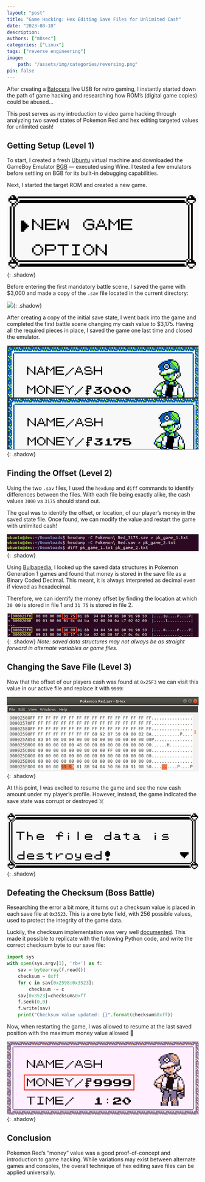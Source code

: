 ```yaml
---
layout: "post"
title: "Game Hacking: Hex Editing Save Files for Unlimited Cash"
date: "2023-08-10"
description: 
authors: ["m8sec"]
categories: ["Linux"]
tags: ["reverse engineering"]
image: 
    path: "/assets/img/categories/reversing.png"
pin: false
---
```


After creating a [Batocera](https://batocera.org/) live USB for retro gaming, I instantly started down the path of game hacking and researching how ROM’s (digital game copies) could be abused…

This post serves as my introduction to video game hacking through analyzing two saved states of Pokemon Red and hex editing targeted values for unlimited cash!

## Getting Setup (Level 1)
To start, I created a fresh [Ubuntu](https://ubuntu.com/) virtual machine and downloaded the GameBoy Emulator [BGB](https://bgb.bircd.org/) — executed using Wine. I tested a few emulators before settling on BGB for its built-in debugging capabilities.

Next, I started the target ROM and created a new game.

![](/assets/img/posts/hex-editing-save-files/1.png){: .shadow}

Before entering the first mandatory battle scene, I saved the game with $3,000 and made a copy of the `.sav` file located in the current directory:

![](/asssets/img/posts/hex-editing-save-files/2.png){: .shadow}

After creating a copy of the initial save state, I went back into the game and completed the first battle scene changing my cash value to $3,175. Having all the required pieces in place, I saved the game one last time and closed the emulator.

![](/assets/img/posts/hex-editing-save-files/3.png){: .shadow}

## Finding the Offset (Level 2)

Using the two `.sav` files, I used the `hexdump` and `diff` commands to identify differences between the files. With each file being exactly alike, the cash values `3000` vs `3175` should stand out.

The goal was to identify the offset, or location, of our player’s money in the saved state file. Once found, we can modify the value and restart the game with unlimited cash!

![](/assets/img/posts/hex-editing-save-files/4.png){: .shadow}

Using [Bulbapedia](https://bulbapedia.bulbagarden.net/wiki/Save_data_structure_(Generation_I)), I looked up the saved data structures in Pokemon Generation 1 games and found that money is stored in the save file as a Binary Coded Decimal. This meant, it is always interpreted as decimal even if viewed as hexadecimal.

Therefore, we can identify the money offset by finding the location at which `30 00` is stored in file 1 and `31 75` is stored in file 2.

![](/assets/img/posts/hex-editing-save-files/5.png){: .shadow}
*Note: saved data structures may not always be as straight forward in alternate variables or game files.*

## Changing the Save File (Level 3)

Now that the offset of our players cash was found at `0x25F3` we can visit this value in our active file and replace it with `9999`:

![](/assets/img/posts/hex-editing-save-files/6.png){: .shadow}

At this point, I was excited to resume the game and see the new cash amount under my player’s profile. However, instead, the game indicated the save state was corrupt or destroyed ☠️

![](/assets/img/posts/hex-editing-save-files/7.png){: .shadow}

## Defeating the Checksum (Boss Battle)

Researching the error a bit more, it turns out a checksum value is placed in each save file at `0x3523`. This is a one byte field, with 256 possible values, used to protect the integrity of the game data.

Luckily, the checksum implementation was very well [documented](https://bulbapedia.bulbagarden.net/wiki/Save_data_structure_(Generation_I)#Checksum). This made it possible to replicate with the following Python code, and write the correct checksum byte to our save file:

```python
import sys
with open(sys.argv[1], 'rb+') as f:
    sav = bytearray(f.read())
    checksum = 0xff
    for c in sav[0x2598:0x3523]:
        checksum -= c
    sav[0x3523]=checksum&0xff
    f.seek(0,0)
    f.write(sav)
    print("Checksum value updated: {}".format(checksum&0xff))
```

Now, when restarting the game, I was allowed to resume at the last saved position with the maximum money value allowed 🤑

![](/assets/img/posts/hex-editing-save-files/8.png){: .shadow}

## Conclusion

Pokemon Red’s “money” value was a good proof-of-concept and introduction to game hacking. While variations may exist between alternate games and consoles, the overall technique of hex editing save files can be applied universally.

